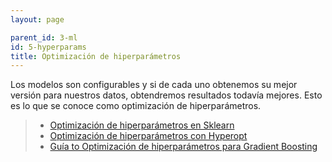 ```yaml
---
layout: page

parent_id: 3-ml
id: 5-hyperparams
title: Optimización de hiperparámetros
---
```


Los modelos son configurables y si de cada uno obtenemos su mejor versión para nuestros datos, obtendremos resultados todavía mejores. Esto es lo que se conoce como optimización de hiperparámetros.

> - [Optimización de hiperparámetros en Sklearn](https://scikit-learn.org/stable/modules/grid_search.html)
> - [Optimización de hiperparámetros con Hyperopt](http://fastml.com/optimizing-hyperparams-with-hyperopt/)
> - [Guía to Optimización de hiperparámetros para Gradient Boosting](https://www.analyticsvidhya.com/blog/2016/02/complete-guide-parameter-tuning-gradient-boosting-gbm-python)
